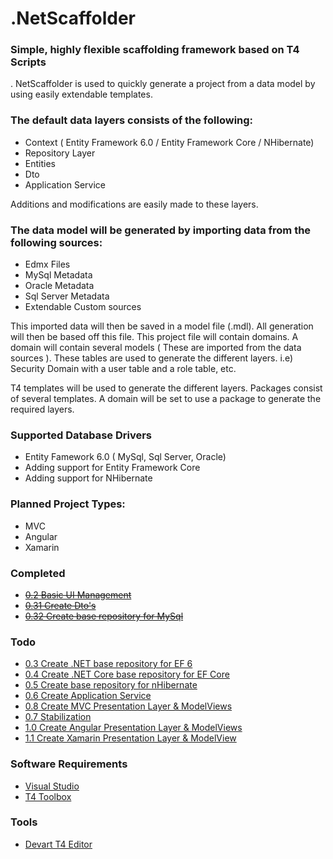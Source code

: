 # .NetScaffolder

### Simple, highly flexible scaffolding framework based on T4 Scripts

. NetScaffolder is used to quickly generate a project from a data model by using easily extendable templates. 

### The default data layers consists of the following:

- Context ( Entity Framework 6.0 / Entity Framework Core / NHibernate)
- Repository Layer
- Entities
- Dto
- Application Service

Additions and modifications are easily made to these layers.

### The data model will be generated by importing data from the following sources:

- Edmx Files
- MySql Metadata
- Oracle Metadata
- Sql Server Metadata
- Extendable Custom sources

This imported data will then be saved in a model file (.mdl). All generation will then be based off this file.
This project file will contain domains. A domain will contain several models ( These are imported from the data sources ). These tables are used to generate the different layers. i.e) Security Domain with a user table and a role table, etc.

T4 templates will be used to generate the different layers. Packages consist of several templates. A domain will be set to use a package to generate the required layers.  

### Supported Database Drivers

- Entity Famework 6.0 ( MySql, Sql Server, Oracle)
- Adding support for Entity Framework Core
- Adding support for NHibernate

### Planned Project Types:

- MVC
- Angular 
- Xamarin

### Completed
- ~~[0.2 Basic UI Management](https://github.com/laredoza/.NetScaffolder/milestone/2)~~
- ~~[0.31 Create Dto's](https://github.com/laredoza/.NetScaffolder/milestone/7)~~
- ~~[0.32 Create base repository for MySql](https://github.com/laredoza/.NetScaffolder/milestone/9)~~

### Todo
- [0.3 Create .NET base repository for EF 6](https://github.com/laredoza/.NetScaffolder/milestone/3)
- [0.4 Create .NET Core base repository for EF Core](https://github.com/laredoza/.NetScaffolder/milestone/4)
- [0.5 Create base repository for nHibernate](https://github.com/laredoza/.NetScaffolder/milestone/5)
- [0.6 Create Application Service](https://github.com/laredoza/.NetScaffolder/milestone/6)
- [0.8 Create MVC Presentation Layer & ModelViews](https://github.com/laredoza/.NetScaffolder/milestone/8)
- [0.7 Stabilization](https://github.com/laredoza/.NetScaffolder/milestone/12)
- [1.0 Create Angular Presentation Layer & ModelViews](https://github.com/laredoza/.NetScaffolder/milestone/10)
- [1.1 Create Xamarin Presentation Layer & ModelView](https://github.com/laredoza/.NetScaffolder/milestone/11)

### Software Requirements
- [Visual Studio](https://www.visualstudio.com/downloads/)
- [T4 Toolbox](https://marketplace.visualstudio.com/items?itemName=OlegVSych.T4ToolboxforVisualStudio2017)

### Tools
- [Devart T4 Editor](https://www.devart.com/t4-editor/download.html)
